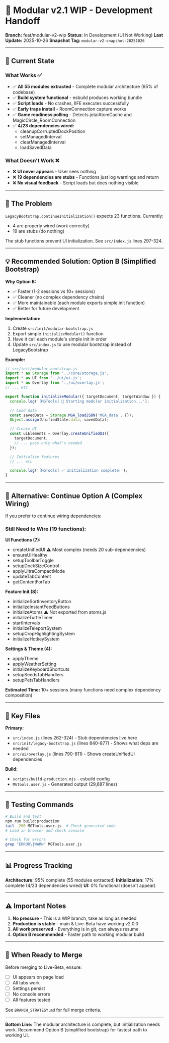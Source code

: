 # 🔧 Modular v2.1 WIP - Development Handoff

**Branch:** feat/modular-v2-wip
**Status:** In Development (UI Not Working)
**Last Update:** 2025-10-26
**Snapshot Tag:** `modular-v2-snapshot-20251026`

---

## 🎯 Current State

### What Works ✅
- ✅ **All 55 modules extracted** - Complete modular architecture (95% of codebase)
- ✅ **Build system functional** - esbuild produces working bundle
- ✅ **Script loads** - No crashes, IIFE executes successfully
- ✅ **Early traps install** - RoomConnection capture works
- ✅ **Game readiness polling** - Detects jotaiAtomCache and MagicCircle_RoomConnection
- ✅ **4/23 dependencies wired:**
  - cleanupCorruptedDockPosition
  - setManagedInterval
  - clearManagedInterval
  - loadSavedData

### What Doesn't Work ❌
- ❌ **UI never appears** - User sees nothing
- ❌ **19 dependencies are stubs** - Functions just log warnings and return
- ❌ **No visual feedback** - Script loads but does nothing visible

---

## 🐛 The Problem

`LegacyBootstrap.continueInitialization()` expects 23 functions. Currently:
- 4 are properly wired (work correctly)
- 19 are stubs (do nothing)

The stub functions prevent UI initialization. See `src/index.js` lines 297-324.

---

## 💡 Recommended Solution: Option B (Simplified Bootstrap)

**Why Option B:**
- ✅ Faster (1-2 sessions vs 10+ sessions)
- ✅ Cleaner (no complex dependency chains)
- ✅ More maintainable (each module exports simple init function)
- ✅ Better for future development

**Implementation:**
1. Create `src/init/modular-bootstrap.js`
2. Export simple `initializeModular()` function
3. Have it call each module's simple init in order
4. Update `src/index.js` to use modular bootstrap instead of LegacyBootstrap

**Example:**
```javascript
// src/init/modular-bootstrap.js
import * as Storage from '../core/storage.js';
import * as UI from '../ui/ui.js';
import * as Overlay from '../ui/overlay.js';
// ... etc

export function initializeModular({ targetDocument, targetWindow }) {
  console.log('[MGTools] 🚀 Starting modular initialization...');

  // Load data
  const savedData = Storage.MGA_loadJSON('MGA_data', {});
  Object.assign(UnifiedState.data, savedData);

  // Create UI
  const uiElements = Overlay.createUnifiedUI({
    targetDocument,
    // ... pass only what's needed
  });

  // Initialize features
  // ... etc

  console.log('[MGTools] ✅ Initialization complete!');
}
```

---

## 🚀 Alternative: Continue Option A (Complex Wiring)

If you prefer to continue wiring dependencies:

### Still Need to Wire (19 functions):

**UI Functions (7):**
- createUnifiedUI ⚠️ Most complex (needs 20 sub-dependencies)
- ensureUIHealthy
- setupToolbarToggle
- setupDockSizeControl
- applyUltraCompactMode
- updateTabContent
- getContentForTab

**Feature Init (8):**
- initializeSortInventoryButton
- initializeInstantFeedButtons
- initializeAtoms ⚠️ Not exported from atoms.js
- initializeTurtleTimer
- startIntervals
- initializeTeleportSystem
- setupCropHighlightingSystem
- initializeHotkeySystem

**Settings & Theme (4):**
- applyTheme
- applyWeatherSetting
- initializeKeyboardShortcuts
- setupSeedsTabHandlers
- setupPetsTabHandlers

**Estimated Time:** 10+ sessions (many functions need complex dependency composition)

---

## 📁 Key Files

**Primary:**
- `src/index.js` (lines 262-324) - Stub dependencies live here
- `src/init/legacy-bootstrap.js` (lines 840-877) - Shows what deps are needed
- `src/ui/overlay.js` (lines 790-811) - Shows createUnifiedUI dependencies

**Build:**
- `scripts/build-production.mjs` - esbuild config
- `MGTools.user.js` - Generated output (29,687 lines)

---

## 🧪 Testing Commands

```bash
# Build and test
npm run build:production
tail -200 MGTools.user.js  # Check generated code
# Load in browser and check console

# Check for errors
grep "ERROR\|WARN" MGTools.user.js
```

---

## 📊 Progress Tracking

**Architecture:** 95% complete (55 modules extracted)
**Initialization:** 17% complete (4/23 dependencies wired)
**UI:** 0% functional (doesn't appear)

---

## ⚠️ Important Notes

1. **No pressure** - This is a WIP branch, take as long as needed
2. **Production is stable** - main & Live-Beta have working v2.0.0
3. **All work preserved** - Everything is in git, can always resume
4. **Option B recommended** - Faster path to working modular build

---

## 🔄 When Ready to Merge

Before merging to Live-Beta, ensure:
- [ ] UI appears on page load
- [ ] All tabs work
- [ ] Settings persist
- [ ] No console errors
- [ ] All features tested

See `BRANCH_STRATEGY.md` for full merge criteria.

---

**Bottom Line:** The modular architecture is complete, but initialization needs work. Recommend Option B (simplified bootstrap) for fastest path to working UI.
